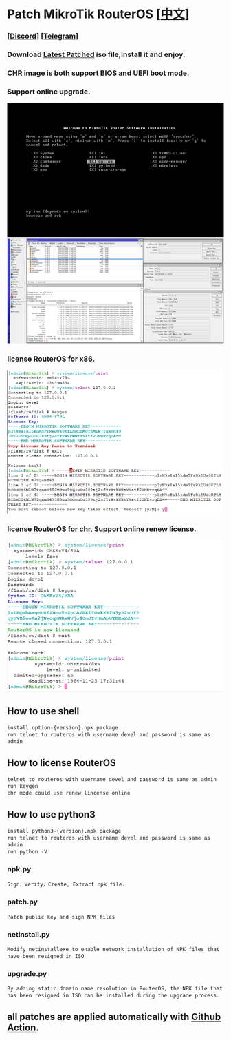 # Patch MikroTik RouterOS [[中文](README_CN.md)]

### [[Discord](https://discord.gg/keV6MWQFtX)] [[Telegram](https://t.me/+99Mw06p3K7NlMmNl)]

### Download [Latest Patched](https://github.com/elseif/MikroTikPatch/releases/latest) iso file,install it and enjoy.
### CHR image is both support BIOS and UEFI boot mode.
### Support online upgrade.

![](install.png)
![](routeros.png)

### license RouterOS for x86.
![](x86.png)
### license RouterOS for chr, Support online renew license.
![](chr.png)

## How to use shell
    install option-{version}.npk package
    run telnet to routeros with username devel and password is same as admin
## How to license RouterOS
    telnet to routeros with username devel and password is same as admin
    run keygen
    chr mode could use renew lincense online
## How to use python3
    install python3-{version}.npk package
    run telnet to routeros with username devel and password is same as admin
    run python -V
### npk.py
    Sign，Verify，Create, Extract npk file.
### patch.py
    Patch public key and sign NPK files
### netinstall.py
    Modify netinstallexe to enable network installation of NPK files that have been resigned in ISO
### upgrade.py
    By adding static domain name resolution in RouterOS, the NPK file that has been resigned in ISO can be installed during the upgrade process.
## all patches are applied automatically with [Github Action](https://github.com/elseif/MikroTikPatch/blob/main/.github/workflows/mikrotik_patch.yml).






